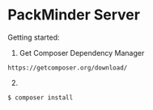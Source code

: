 # PackMinder Server 

Getting started:

1) Get Composer Dependency Manager
```
https://getcomposer.org/download/
```

2)

```
$ composer install
```